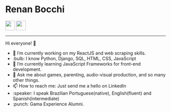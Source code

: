 <h1>Renan Bocchi</h1> 

<a href='https://www.linkedin.com/in/renanbocchi/'><img src='https://img.shields.io/badge/linkedin-%230077B5.svg?&style=for-the-badge&logo=linkedin&logoColor=white' height='30px'></a> <a href='https://www.codewars.com/users/ResX'><img class="inline-block" src="https://www.codewars.com/users/ResX/badges/large?logo=false" height='30px'></a><br>

<hr>
Hi everyone! 👋<br>
<ul>
  <li>🔭 I’m currently working on my ReactJS and web scraping skills.</li>
  <li>:bulb:  I know Python, Django, SQL, HTML, CSS, JavaScript
  <li>🌱 I’m currently learning JavaScript Frameworks for front-end development.</li>
  <li>💬 Ask me about games, parenting, audio-visual production, and so many other things.</li>
  <li>📫 How to reach me: Just send me a hello on LinkedIn</li>
  <li>:speaker:  I speak Brazilian Portuguese(native), English(fluent) and Spanish(intermediate)
  <li>:punch:  Gama Experience Alumni.</li>
</ul>
